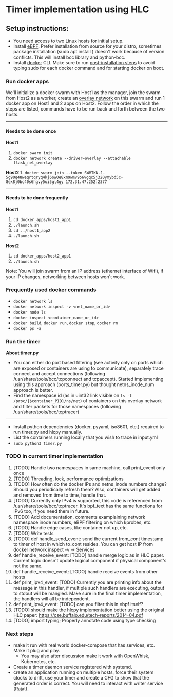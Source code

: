 # Timer implementation using HLC

## Setup instructions:

- You need access to two Linux hosts for initial setup.
- Install [eBPF](https://github.com/iovisor/bcc/blob/master/INSTALL.md). Prefer installation from source for your distro, sometimes package installation (sudo apt install <package>) doesn't work because of version conflicts. This will install bcc library and python-bcc. 
- Install [docker](https://docs.docker.com/engine/install/ubuntu/) CLI. Make sure to run [post-installation steps](https://docs.docker.com/engine/install/linux-postinstall/) to avoid typing sudo for each docker command and for starting docker on boot.


### Run docker apps

We'll initialize a docker swarm with Host1 as the manager, join the swarm from Host2 as a worker, create an [overlay network](https://docs.docker.com/network/network-tutorial-overlay/#use-an-overlay-network-for-standalone-containers) on this swarm and run 1 docker app on Host1 and 2 apps on Host2. Follow the order in which the steps are listed, commands have to be run back and forth between the two hosts.

---
#### Needs to be done once
**Host1**
1. `docker swarm init`
3. `docker network create --driver=overlay --attachable flask_net_overlay`


**Host2**
1. 
`docker swarm join --token SWMTKN-1-5g90q48weqrtqryq4kj6ow0e8xm9wmv9o6vgqc5j320ymybd5c-8ex8j0bc40s6hgvy5ui5gl4gy 172.31.47.252:2377`


---
#### Needs to be done frequently
**Host1**
1. `cd docker_apps/host1_app1`
2. `./launch.sh`
3. `cd ../host1_app2`
4. `./launch.sh`


**Host2**
1. `cd docker_apps/host2_app1`
2. `./launch.sh`

Note: You will join swarm from an IP address (ethernet interface of Wifi), if your IP changes, networking between hosts won't work.

### Frequently used docker commands

- `docker network ls`
- `docker network inspect -v <net_name_or_id>`
- `docker node ls`
- `docker inspect <container_name_or_id>`
- `docker build`, `docker run`, `docker stop`, `docker rm`
- `docker ps -a`

### Run the timer

**About timer.py**
- You can either do port based filtering (see activity only on ports which are exposed or containers are using to communicate), separately trace connect and accept connections (following /usr/share/tools/bcc/tcpconnect and tcpaccept). Started implementing using this approach (ports_timer.py) but thought netns_inode_num approach is better.
- Find the namespace id (as in uint32 link visible on `ls -l /proc/{$container_PID}/ns/net`) of containers on this overlay network and filter packets for those namespaces (following /usr/share/tools/bcc/tcptracer)
---
- Install python dependencies (docker, pyyaml, iso8601, etc.) required to run timer.py and hlcpy manually.
- List the containers running locally that you wish to trace in input.yml
- `sudo python3 timer.py`

### TODO in current timer implementation

1. [TODO]  Handle two namespaces in same machine, call print_event only once 
2. [TODO]  Threading, lock, performance optimizations
3. [TODO]  How often do the docker IPs and netns_inode numbers change? Should you periodically refresh them? Also, containers will get added and removed from time to time, handle that.
4. [TODO]  Currently only IPv4 is supported, this code is referenced from /usr/share/tools/bcc/tcptracer. It's bpf_text has the same functions for IPv6 too, if you need them in future.
5. [TODO]  Add documentation, comments examplaining network namespace inode numbers, eBPF filtering on which kprobes, etc.
6. [TODO]  Handle edge cases, like container not up, etc.
7. [TODO]  Write tests
8. [TODO]  def handle_send_event: send the current from_cont timestamp to timer of host in which to_cont resides. You can get host IP from docker network inspect -v <net> -> Services
9. def handle_receive_event: [TODO] handle merge logic as in HLC paper. Current logic doesn't update logical component if physical component's not the same.
10. def handle_receive_event:  [TODO] handle receive events from other hosts
11. def print_ipv4_event:  [TODO] Currently you are printing info about the message in this handler, if multiple such handlers are executing, output to stdout will be mangled. Make sure in the final timer implementation, the handlers will all be independent.
12. def print_ipv4_event:  [TODO] can you filter this in ebpf itself?
13. [TODO] should make the hlcpy implementation better using the original HLC paper: https://cse.buffalo.edu/tech-reports/2014-04.pdf
14. [TODO] import typing; Properly annotate code using type checking


### Next steps 


- make it run with real world docker-compose that has services, etc. Make it plug and play.
  - You may also after discussion make it work with OpenWhisk, Kubernetes, etc.
- Create a timer daemon service registered with systemd.
- create an application running on multiple hosts, force their system clocks to drift, use your timer and create a CFG to show that the generated order is correct. You will need to interact with writer service (Rajat).